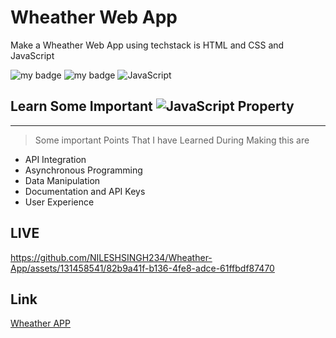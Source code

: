# Wheather Web App

 Make a Wheather Web App using techstack is HTML and CSS and JavaScript 
 

![my badge](https://img.shields.io/badge/HTML5-E34F26.svg?style=for-the-badge&logo=HTML5&logoColor=white)
![my badge](https://img.shields.io/badge/CSS3-1572B6.svg?style=for-the-badge&logo=CSS3&logoColor=white)
![JavaScript](https://img.shields.io/badge/javascript-%23323330.svg?style=for-the-badge&logo=javascript&logoColor=%23F7DF1E)

## Learn Some Important ![JavaScript](https://img.shields.io/badge/javascript-%23323330.svg?style=for-the-badge&logo=javascript&logoColor=%23F7DF1E) Property
---
>Some important Points That I have Learned During Making this are
 - API Integration
 - Asynchronous Programming
 - Data Manipulation
 - Documentation and API Keys
 - User Experience

## LIVE

https://github.com/NILESHSINGH234/Wheather-App/assets/131458541/82b9a41f-b136-4fe8-adce-61ffbdf87470


## Link
[Wheather APP](https://wheather-app-ruddy.vercel.app/)



